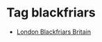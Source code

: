<!--
title: Tag blackfriars
date: 2020-06-28T14:43:49.356Z
tags:
-->
# Tag blackfriars

 * [London Blackfriars Britain](127862031617.md)